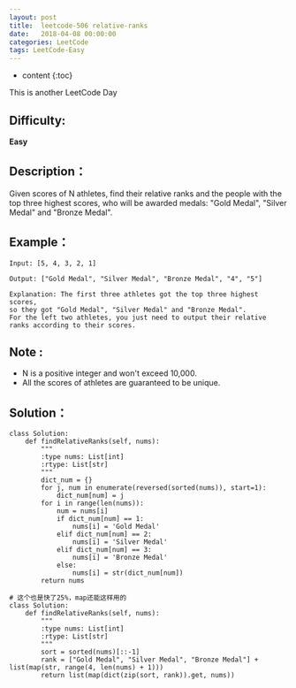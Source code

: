 ```yaml
---
layout: post
title:  leetcode-506 relative-ranks
date:   2018-04-08 00:00:00
categories: LeetCode
tags: LeetCode-Easy
---
```


* content
{:toc}

This is another LeetCode Day

## Difficulty:

**Easy**

## Description：

Given scores of N athletes, find their relative ranks and the people with 
the top three highest scores, who will be awarded medals: "Gold Medal", 
"Silver Medal" and "Bronze Medal".

## Example：

```
Input: [5, 4, 3, 2, 1]

Output: ["Gold Medal", "Silver Medal", "Bronze Medal", "4", "5"]

Explanation: The first three athletes got the top three highest scores, 
so they got "Gold Medal", "Silver Medal" and "Bronze Medal". 
For the left two athletes, you just need to output their relative ranks according to their scores.
```

## Note :

- N is a positive integer and won't exceed 10,000.
- All the scores of athletes are guaranteed to be unique.

## Solution：

```
class Solution:
    def findRelativeRanks(self, nums):
        """
        :type nums: List[int]
        :rtype: List[str]
        """
        dict_num = {}
        for j, num in enumerate(reversed(sorted(nums)), start=1):
            dict_num[num] = j
        for i in range(len(nums)):
            num = nums[i]
            if dict_num[num] == 1:
                nums[i] = 'Gold Medal'
            elif dict_num[num] == 2:
                nums[i] = 'Silver Medal'
            elif dict_num[num] == 3:
                nums[i] = 'Bronze Medal'
            else:
                nums[i] = str(dict_num[num])
        return nums
        
# 这个也是快了25%，map还能这样用的
class Solution:
    def findRelativeRanks(self, nums):
        """
        :type nums: List[int]
        :rtype: List[str]
        """
        sort = sorted(nums)[::-1]
        rank = ["Gold Medal", "Silver Medal", "Bronze Medal"] + list(map(str, range(4, len(nums) + 1)))
        return list(map(dict(zip(sort, rank)).get, nums))
```